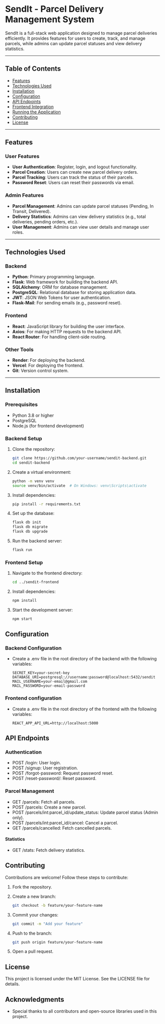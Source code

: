 # SendIt - Parcel Delivery Management System

SendIt is a full-stack web application designed to manage parcel deliveries efficiently. It provides features for users to create, track, and manage parcels, while admins can update parcel statuses and view delivery statistics.

---

## Table of Contents
- [Features](#features)
- [Technologies Used](#technologies-used)
- [Installation](#installation)
- [Configuration](#configuration)
- [API Endpoints](#api-endpoints)
- [Frontend Integration](#frontend-integration)
- [Running the Application](#running-the-application)
- [Contributing](#contributing)
- [License](#license)

---

## Features

### User Features
- **User Authentication**: Register, login, and logout functionality.
- **Parcel Creation**: Users can create new parcel delivery orders.
- **Parcel Tracking**: Users can track the status of their parcels.
- **Password Reset**: Users can reset their passwords via email.

### Admin Features
- **Parcel Management**: Admins can update parcel statuses (Pending, In Transit, Delivered).
- **Delivery Statistics**: Admins can view delivery statistics (e.g., total deliveries, pending orders, etc.).
- **User Management**: Admins can view user details and manage user roles.

---

## Technologies Used

### Backend
- **Python**: Primary programming language.
- **Flask**: Web framework for building the backend API.
- **SQLAlchemy**: ORM for database management.
- **PostgreSQL**: Relational database for storing application data.
- **JWT**: JSON Web Tokens for user authentication.
- **Flask-Mail**: For sending emails (e.g., password reset).

### Frontend
- **React**: JavaScript library for building the user interface.
- **Axios**: For making HTTP requests to the backend API.
- **React Router**: For handling client-side routing.

### Other Tools
- **Render**: For deploying the backend.
- **Vercel**: For deploying the frontend.
- **Git**: Version control system.

---

## Installation

### Prerequisites
- Python 3.8 or higher
- PostgreSQL
- Node.js (for frontend development)

### Backend Setup
1. Clone the repository:
   ```bash
   git clone https://github.com/your-username/sendit-backend.git
   cd sendit-backend

2. Create a virtual environment:
   ```bash
   python -m venv venv
   source venv/bin/activate  # On Windows: venv\Scripts\activate

3. Install dependencies:
   ```bash
   pip install -r requirements.txt

4. Set up the database:
   ```bash
   flask db init
   flask db migrate
   flask db upgrade

5. Run the backend server:
   ```bash
   flask run

### Frontend Setup
1. Navigate to the frontend directory:
   ```bash
   cd ../sendit-frontend

2. Install dependencies:
   ```bash
   npm install

3. Start the development server:
   ```bash
   npm start

## Configuration
### Backend Configuration

- Create a .env file in the root directory of the backend with the following variables:

   ```env
   SECRET_KEY=your-secret-key
   DATABASE_URI=postgresql://username:password@localhost:5432/sendit
   MAIL_USERNAME=your-email@gmail.com
   MAIL_PASSWORD=your-email-password

### Frontend configuration

- Create a .env file in the root directory of the frontend with the following variables:

   ```env
   REACT_APP_API_URL=http://localhost:5000

## API Endpoints
### Authentication

* POST /login: User login.
* POST /signup: User registration.
* POST /forgot-password: Request password reset.
* POST /reset-password/<token>: Reset password.

### Parcel Management

* GET /parcels: Fetch all parcels.
* POST /parcels: Create a new parcel.
* POST /parcels/int:parcel_id/update_status: Update parcel status (Admin only).
* POST /parcels/int:parcel_id/cancel: Cancel a parcel.
* GET /parcels/cancelled: Fetch cancelled parcels.

#### Statistics
* GET /stats: Fetch delivery statistics.

## Contributing
Contributions are welcome! Follow these steps to contribute:

1. Fork the repository.

2. Create a new branch:
   ```bash
   git checkout -b feature/your-feature-name

3. Commit your changes:
   ```bash
   git commit -m "Add your feature"

4. Push to the branch:
   ```bash
   git push origin feature/your-feature-name

5. Open a pull request.

## License
This project is licensed under the MIT License. See the LICENSE file for details.

## Acknowledgments
* Special thanks to all contributors and open-source libraries used in this project.





